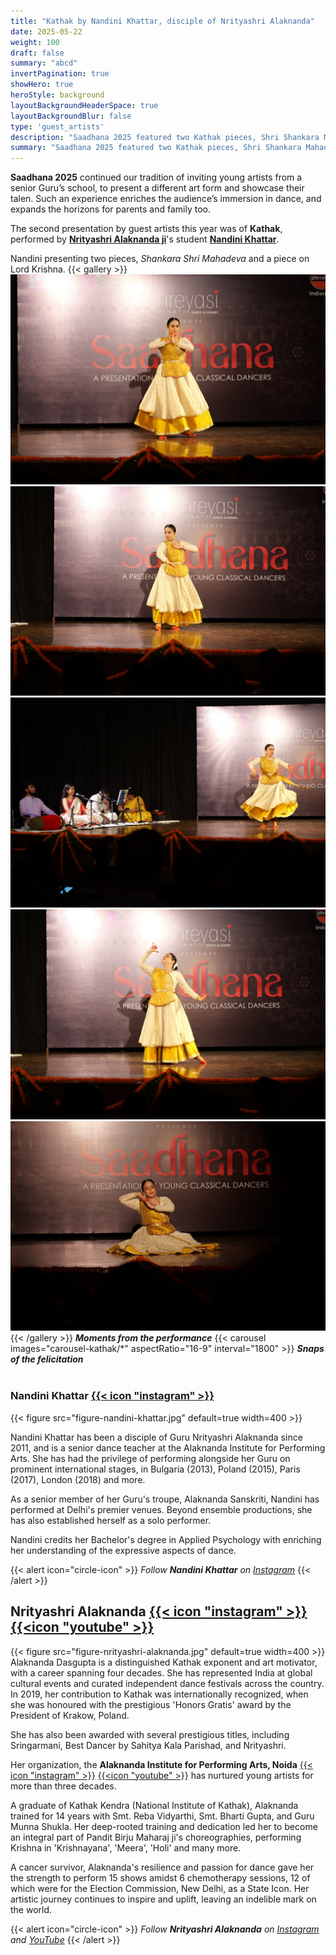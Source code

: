 ```yaml
---
title: "Kathak by Nandini Khattar, disciple of Nrityashri Alaknanda"
date: 2025-05-22
weight: 100
draft: false
summary: "abcd"
invertPagination: true
showHero: true
heroStyle: background
layoutBackgroundHeaderSpace: true
layoutBackgroundBlur: false
type: 'guest_artists'
description: "Saadhana 2025 featured two Kathak pieces, Shri Shankara Mahadeva and on Lord Krishna, presented by Nandini Khattar, disciple of Nrityashri Alaknanda."
summary: "Saadhana 2025 featured two Kathak pieces, Shri Shankara Mahadeva and on Lord Krishna, presented by Nandini Khattar, disciple of Nrityashri Alaknanda."
---
```


**Saadhana 2025** continued our tradition of inviting young artists from a senior Guru’s school, to present a different art form and showcase their talen. Such an experience enriches the audience’s immersion in dance, and expands the horizons for parents and family too.

The second presentation by guest artists this year was of **Kathak**, performed by [**Nrityashri Alaknanda ji**](#nrityashri-alaknanda)'s student [**Nandini Khattar**](#nandini-khattar).

Nandini presenting two pieces, _Shankara Shri Mahadeva_ and a piece on Lord Krishna.
{{< gallery >}}
  <img src="gallery-kathak/01-13-P1082681.JPG" class="grid-w50 md:grid-w33 xl:grid-w25" />
  <img src="gallery-kathak/02-13-P1082700.JPG" class="grid-w50 md:grid-w33 xl:grid-w25" />
  <img src="gallery-kathak/04-13-P1082731.JPG" class="grid-w50 md:grid-w33 xl:grid-w50" />
  <img src="gallery-kathak/03-13-P1082714.JPG" class="grid-w50 md:grid-w33 xl:grid-w25" />
  <img src="gallery-kathak/05-13-P1082753.JPG" class="grid-w50 md:grid-w33 xl:grid-w25" />
{{< /gallery >}}
 _**Moments from the performance**_
{{< carousel images="carousel-kathak/*" aspectRatio="16-9" interval="1800" >}}
_**Snaps of the felicitation**_
<br /><a id="nandini-khattar"></a>
<br />

### Nandini Khattar [{{< icon "instagram" >}}](https://www.instagram.com/nandini_khattar/)
{{< figure
    src="figure-nandini-khattar.jpg"
    default=true
    width=400
    >}}

Nandini Khattar has been a disciple of Guru Nrityashri Alaknanda since 2011, and is a senior dance teacher at the Alaknanda Institute for Performing Arts. She has had the privilege of performing alongside her Guru on prominent international stages, in Bulgaria (2013), Poland (2015), Paris (2017), London (2018) and more.

As a senior member of her Guru's troupe, Alaknanda Sanskriti, Nandini has performed at Delhi's premier venues. Beyond ensemble productions, she has also established herself as a solo performer.

Nandini credits her Bachelor's degree in Applied Psychology with enriching her understanding of the expressive aspects of dance.

{{< alert icon="circle-icon" >}}
_Follow **Nandini Khattar** on_ [_Instagram_](https://www.instagram.com/nandini_khattar)
{{< /alert >}}
<br />
<a id="nrityashri-alaknanda"></a>
## Nrityashri Alaknanda [{{< icon "instagram" >}}](https://www.instagram.com/alaknandainstitute/) [{{<icon "youtube" >}}](https://www.youtube.com/@alaknandakathak975)
{{< figure
    src="figure-nrityashri-alaknanda.jpg"
    default=true
    width=400
    >}}
Alaknanda Dasgupta is a distinguished Kathak exponent and art motivator, with a career spanning four decades. She has represented India
at global cultural events and curated independent dance festivals across the country. In 2019, her contribution to Kathak was internationally recognized, when she was honoured with the prestigious 'Honors Gratis' award by the President of Krakow, Poland. 

She has also been awarded with several prestigious titles, including Sringarmani, Best Dancer by Sahitya Kala Parishad, and Nrityashri. 

Her organization, the **Alaknanda Institute for Performing Arts, Noida** [{{< icon "instagram" >}}](https://www.instagram.com/alaknandainstitute/) [{{<icon "youtube" >}}](https://www.youtube.com/@alaknandakathak975) has nurtured young artists for more than three decades.

A graduate of Kathak Kendra (National Institute of Kathak), Alaknanda trained for 14 years with Smt. Reba Vidyarthi, Smt. Bharti Gupta, and
Guru Munna Shukla. Her deep-rooted training and dedication led her to become an integral part of Pandit Birju Maharaj ji's choreographies, performing Krishna in 'Krishnayana', 'Meera', 'Holi' and many more.

A cancer survivor, Alaknanda's resilience and passion for dance gave her the strength to perform 15 shows amidst 6 chemotherapy sessions, 12 of which were for the Election Commission, New Delhi, as a State Icon. Her artistic journey continues to inspire and uplift, leaving an indelible mark on the world.

{{< alert icon="circle-icon" >}}
_Follow **Nrityashri Alaknanda** on_ [_Instagram_](https://www.instagram.com/alaknandainstitute/) _and_ [_YouTube_](https://www.youtube.com/@alaknandakathak975)
{{< /alert >}}
